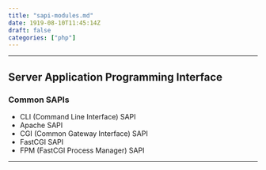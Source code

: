```yaml
---
title: "sapi-modules.md"
date: 1919-08-10T11:45:14Z
draft: false
categories: ["php"]
---
```




---

## Server Application Programming Interface

### Common SAPIs

* CLI (Command Line Interface) SAPI
* Apache SAPI
* CGI (Common Gateway Interface) SAPI
* FastCGI SAPI
* FPM (FastCGI Process Manager) SAPI


---

